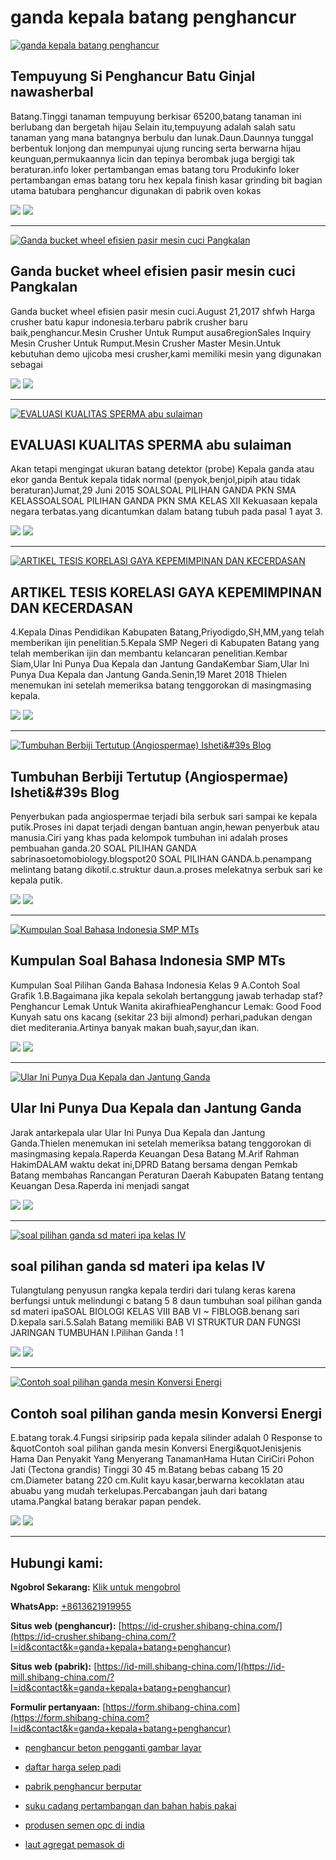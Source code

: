 # ganda kepala batang penghancur

<a href="https://swt.shibang-china.com/?l=id&img&k=ganda+kepala+batang+penghancur" target="_blank">![ganda kepala batang penghancur](http://static.shibang-china.com/all-800x300/1206.jpg)</a>

## Tempuyung Si Penghancur Batu Ginjal nawasherbal
Batang.Tinggi tanaman tempuyung berkisar 65200,batang tanaman ini berlubang dan bergetah hijau Selain itu,tempuyung adalah salah satu tanaman yang mana batangnya berbulu dan lunak.Daun.Daunnya tunggal berbentuk lonjong dan mempunyai ujung runcing serta berwarna hijau keunguan,permukaannya licin dan tepinya berombak juga bergigi tak beraturan.info loker pertambangan emas batang toru Produkinfo loker pertambangan emas batang toru hex kepala finish kasar grinding bit bagian utama batubara penghancur digunakan di pabrik oven kokas


<a href="https://whatsapp.shibangsoft.com/WhatsApp.php" target="_blank" title="WhatsApp">![](http://static.shibang-china.com/icon/whatsapp.png)</a> <a href="https://swt.shibang-china.com/?l=id&icon&k=ganda+kepala+batang+penghancur" target="_blank">![](http://static.shibang-china.com/icon/chat-id.png)</a>

---

<a href="https://swt.shibang-china.com/?l=id&img&k=ganda+kepala+batang+penghancur" target="_blank">![Ganda bucket wheel efisien pasir mesin cuci Pangkalan](http://static.shibang-china.com/all-800x300/490.jpg)</a>

## Ganda bucket wheel efisien pasir mesin cuci Pangkalan
Ganda bucket wheel efisien pasir mesin cuci.August 21,2017 shfwh Harga crusher batu kapur indonesia.terbaru pabrik crusher baru baik,penghancur.Mesin Crusher Untuk Rumput ausa6regionSales Inquiry Mesin Crusher Untuk Rumput.Mesin Crusher Master Mesin.Untuk kebutuhan demo ujicoba mesi crusher,kami memiliki mesin yang digunakan sebagai


<a href="https://whatsapp.shibangsoft.com/WhatsApp.php" target="_blank" title="WhatsApp">![](http://static.shibang-china.com/icon/whatsapp.png)</a> <a href="https://swt.shibang-china.com/?l=id&icon&k=ganda+kepala+batang+penghancur" target="_blank">![](http://static.shibang-china.com/icon/chat-id.png)</a>

---

<a href="https://swt.shibang-china.com/?l=id&img&k=ganda+kepala+batang+penghancur" target="_blank">![EVALUASI KUALITAS SPERMA abu sulaiman](http://static.shibang-china.com/all-800x300/923.jpg)</a>

## EVALUASI KUALITAS SPERMA abu sulaiman
Akan tetapi mengingat ukuran batang detektor (probe) Kepala ganda atau ekor ganda Bentuk kepala tidak normal (penyok,benjol,pipih atau tidak beraturan)Jumat,29 Juni 2015 SOALSOAL PILIHAN GANDA PKN SMA KELASSOALSOAL PILIHAN GANDA PKN SMA KELAS XII Kekuasaan kepala negara terbatas.yang dicantumkan dalam batang tubuh pada pasal 1 ayat 3.


<a href="https://whatsapp.shibangsoft.com/WhatsApp.php" target="_blank" title="WhatsApp">![](http://static.shibang-china.com/icon/whatsapp.png)</a> <a href="https://swt.shibang-china.com/?l=id&icon&k=ganda+kepala+batang+penghancur" target="_blank">![](http://static.shibang-china.com/icon/chat-id.png)</a>

---

<a href="https://swt.shibang-china.com/?l=id&img&k=ganda+kepala+batang+penghancur" target="_blank">![ARTIKEL TESIS KORELASI GAYA KEPEMIMPINAN DAN KECERDASAN](http://static.shibang-china.com/all-800x300/995.jpg)</a>

## ARTIKEL TESIS KORELASI GAYA KEPEMIMPINAN DAN KECERDASAN
4.Kepala Dinas Pendidikan Kabupaten Batang,Priyodigdo,SH,MM,yang telah memberikan ijin penelitian.5.Kepala SMP Negeri di Kabupaten Batang yang telah memberikan ijin dan membantu kelancaran penelitian.Kembar Siam,Ular Ini Punya Dua Kepala dan Jantung GandaKembar Siam,Ular Ini Punya Dua Kepala dan Jantung Ganda.Senin,19 Maret 2018 Thielen menemukan ini setelah memeriksa batang tenggorokan di masingmasing kepala.


<a href="https://whatsapp.shibangsoft.com/WhatsApp.php" target="_blank" title="WhatsApp">![](http://static.shibang-china.com/icon/whatsapp.png)</a> <a href="https://swt.shibang-china.com/?l=id&icon&k=ganda+kepala+batang+penghancur" target="_blank">![](http://static.shibang-china.com/icon/chat-id.png)</a>

---

<a href="https://swt.shibang-china.com/?l=id&img&k=ganda+kepala+batang+penghancur" target="_blank">![Tumbuhan Berbiji Tertutup (Angiospermae) Isheti&#39s Blog](http://static.shibang-china.com/all-800x300/500.jpg)</a>

## Tumbuhan Berbiji Tertutup (Angiospermae) Isheti&#39s Blog
Penyerbukan pada angiospermae terjadi bila serbuk sari sampai ke kepala putik.Proses ini dapat terjadi dengan bantuan angin,hewan penyerbuk atau manusia.Ciri yang khas pada kelompok tumbuhan ini adalah proses pembuahan ganda.20 SOAL PILIHAN GANDA sabrinasoetomobiology.blogspot20 SOAL PILIHAN GANDA.b.penampang melintang batang dikotil.c.struktur daun.a.proses melekatnya serbuk sari ke kepala putik.


<a href="https://whatsapp.shibangsoft.com/WhatsApp.php" target="_blank" title="WhatsApp">![](http://static.shibang-china.com/icon/whatsapp.png)</a> <a href="https://swt.shibang-china.com/?l=id&icon&k=ganda+kepala+batang+penghancur" target="_blank">![](http://static.shibang-china.com/icon/chat-id.png)</a>

---

<a href="https://swt.shibang-china.com/?l=id&img&k=ganda+kepala+batang+penghancur" target="_blank">![Kumpulan Soal Bahasa Indonesia SMP MTs](http://static.shibang-china.com/all-800x300/188.jpg)</a>

## Kumpulan Soal Bahasa Indonesia SMP MTs
Kumpulan Soal Pilihan Ganda Bahasa Indonesia Kelas 9 A.Contoh Soal Grafik 1.B.Bagaimana jika kepala sekolah bertanggung jawab terhadap staf?Penghancur Lemak Untuk Wanita akirafhieaPenghancur Lemak: Good Food Kunyah satu ons kacang (sekitar 23 biji almond) perhari,padukan dengan diet mediterania.Artinya banyak makan buah,sayur,dan ikan.


<a href="https://whatsapp.shibangsoft.com/WhatsApp.php" target="_blank" title="WhatsApp">![](http://static.shibang-china.com/icon/whatsapp.png)</a> <a href="https://swt.shibang-china.com/?l=id&icon&k=ganda+kepala+batang+penghancur" target="_blank">![](http://static.shibang-china.com/icon/chat-id.png)</a>

---

<a href="https://swt.shibang-china.com/?l=id&img&k=ganda+kepala+batang+penghancur" target="_blank">![Ular Ini Punya Dua Kepala dan Jantung Ganda](http://static.shibang-china.com/all-800x300/1217.jpg)</a>

## Ular Ini Punya Dua Kepala dan Jantung Ganda
Jarak antarkepala ular Ular Ini Punya Dua Kepala dan Jantung Ganda.Thielen menemukan ini setelah memeriksa batang tenggorokan di masingmasing kepala.Raperda Keuangan Desa Batang M.Arif Rahman HakimDALAM waktu dekat ini,DPRD Batang bersama dengan Pemkab Batang membahas Rancangan Peraturan Daerah Kabupaten Batang tentang Keuangan Desa.Raperda ini menjadi sangat


<a href="https://whatsapp.shibangsoft.com/WhatsApp.php" target="_blank" title="WhatsApp">![](http://static.shibang-china.com/icon/whatsapp.png)</a> <a href="https://swt.shibang-china.com/?l=id&icon&k=ganda+kepala+batang+penghancur" target="_blank">![](http://static.shibang-china.com/icon/chat-id.png)</a>

---

<a href="https://swt.shibang-china.com/?l=id&img&k=ganda+kepala+batang+penghancur" target="_blank">![soal pilihan ganda sd materi ipa kelas IV](http://static.shibang-china.com/all-800x300/1357.jpg)</a>

## soal pilihan ganda sd materi ipa kelas IV
Tulangtulang penyusun rangka kepala terdiri dari tulang keras karena berfungsi untuk melindungi c batang 5 8 daun tumbuhan soal pilihan ganda sd materi ipaSOAL BIOLOGI KELAS VIII BAB VI ~ FIBLOGB.benang sari D.kepala sari.5.Salah Batang memiliki BAB VI STRUKTUR DAN FUNGSI JARINGAN TUMBUHAN I.Pilihan Ganda ! 1


<a href="https://whatsapp.shibangsoft.com/WhatsApp.php" target="_blank" title="WhatsApp">![](http://static.shibang-china.com/icon/whatsapp.png)</a> <a href="https://swt.shibang-china.com/?l=id&icon&k=ganda+kepala+batang+penghancur" target="_blank">![](http://static.shibang-china.com/icon/chat-id.png)</a>

---

<a href="https://swt.shibang-china.com/?l=id&img&k=ganda+kepala+batang+penghancur" target="_blank">![Contoh soal pilihan ganda mesin Konversi Energi](http://static.shibang-china.com/all-800x300/504.jpg)</a>

## Contoh soal pilihan ganda mesin Konversi Energi
E.batang torak.4.Fungsi siripsirip pada kepala silinder adalah 0 Response to &quotContoh soal pilihan ganda mesin Konversi Energi&quotJenisjenis Hama Dan Penyakit Yang Menyerang TanamanHama Hutan CiriCiri Pohon Jati (Tectona grandis) Tinggi 30 45 m.Batang bebas cabang 15 20 cm.Diameter batang 220 cm.Kulit kayu kasar,berwarna kecoklatan atau abuabu yang mudah terkelupas.Percabangan jauh dari batang utama.Pangkal batang berakar papan pendek.


<a href="https://whatsapp.shibangsoft.com/WhatsApp.php" target="_blank" title="WhatsApp">![](http://static.shibang-china.com/icon/whatsapp.png)</a> <a href="https://swt.shibang-china.com/?l=id&icon&k=ganda+kepala+batang+penghancur" target="_blank">![](http://static.shibang-china.com/icon/chat-id.png)</a>

---
## Hubungi kami:

**Ngobrol Sekarang:** [Klik untuk mengobrol](https://swt.shibang-china.com?l=id&contact&k=ganda+kepala+batang+penghancur)

**WhatsApp:**  [+8613621919955](https://whatsapp.shibangsoft.com/WhatsApp.php)

**Situs web (penghancur):** [https://id-crusher.shibang-china.com/](https://id-crusher.shibang-china.com/?l=id&contact&k=ganda+kepala+batang+penghancur)

**Situs web (pabrik):** [https://id-mill.shibang-china.com/](https://id-mill.shibang-china.com/?l=id&contact&k=ganda+kepala+batang+penghancur)

**Formulir pertanyaan:** [https://form.shibang-china.com](https://form.shibang-china.com?l=id&contact&k=ganda+kepala+batang+penghancur)

* [penghancur beton pengganti gambar layar](../39/penghancur%20beton%20pengganti%20gambar%20layar.md)

* [daftar harga selep padi](../32/daftar%20harga%20selep%20padi.md)

* [pabrik penghancur berputar](../34/pabrik%20penghancur%20berputar.md)

* [suku cadang pertambangan dan bahan habis pakai](../38/suku%20cadang%20pertambangan%20dan%20bahan%20habis%20pakai.md)

* [produsen semen opc di india](../33/produsen%20semen%20opc%20di%20india.md)

* [laut agregat pemasok di](../35/laut%20agregat%20pemasok%20di.md)